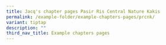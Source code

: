 ```yaml
---
title: Jacq's chapter pages Pasir Ris Central Nature Kakis
permalink: /example-folder/example-chapters-pages/prcnk/
variant: tiptap
description: ""
third_nav_title: Example chapters pages
---
```

